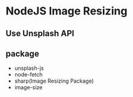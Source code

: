 # NodeJS Image Resizing

## Use Unsplash API

## package

- unsplash-js
- node-fetch
- sharp(Image Resizing Package)
- image-size
